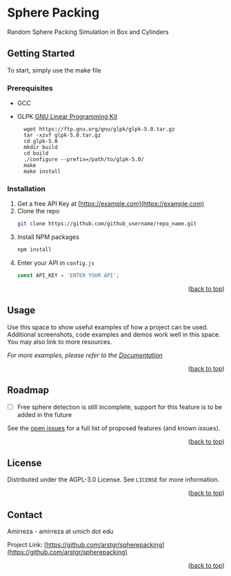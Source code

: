 # Sphere Packing
Random Sphere Packing Simulation in Box and Cylinders


<!-- GETTING STARTED -->
## Getting Started

To start, simply use the make file

### Prerequisites

* GCC

* GLPK [GNU Linear Programming Kit](https://www.gnu.org/software/glpk/)
  ```
	wget https://ftp.gnu.org/gnu/glpk/glpk-5.0.tar.gz
	tar -xzvf glpk-5.0.tar.gz
	cd glpk-5.0
	mkdir build
	cd build
	./configure --prefix=/path/to/glpk-5.0/
	make
	make install
  ```

### Installation

1. Get a free API Key at [https://example.com](https://example.com)
2. Clone the repo
   ```sh
   git clone https://github.com/github_username/repo_name.git
   ```
3. Install NPM packages
   ```sh
   npm install
   ```
4. Enter your API in `config.js`
   ```js
   const API_KEY = 'ENTER YOUR API';
   ```

<p align="right">(<a href="#top">back to top</a>)</p>



<!-- USAGE EXAMPLES -->
## Usage

Use this space to show useful examples of how a project can be used. Additional screenshots, code examples and demos work well in this space. You may also link to more resources.

_For more examples, please refer to the [Documentation](https://example.com)_

<p align="right">(<a href="#top">back to top</a>)</p>

<!-- ROADMAP -->
## Roadmap

- [ ] Free sphere detection is still incomplete, support for this feature is to be added in the future

See the [open issues](https://github.com/github_username/repo_name/issues) for a full list of proposed features (and known issues).

<p align="right">(<a href="#top">back to top</a>)</p>


<!-- LICENSE -->
## License

Distributed under the AGPL-3.0 License. See `LICENSE` for more information.

<p align="right">(<a href="#top">back to top</a>)</p>


## Contact

Amirreza - amirreza at umich dot edu

Project Link: [https://github.com/arstgr/spherepacking](https://github.com/arstgr/spherepacking)

<p align="right">(<a href="#top">back to top</a>)</p>

